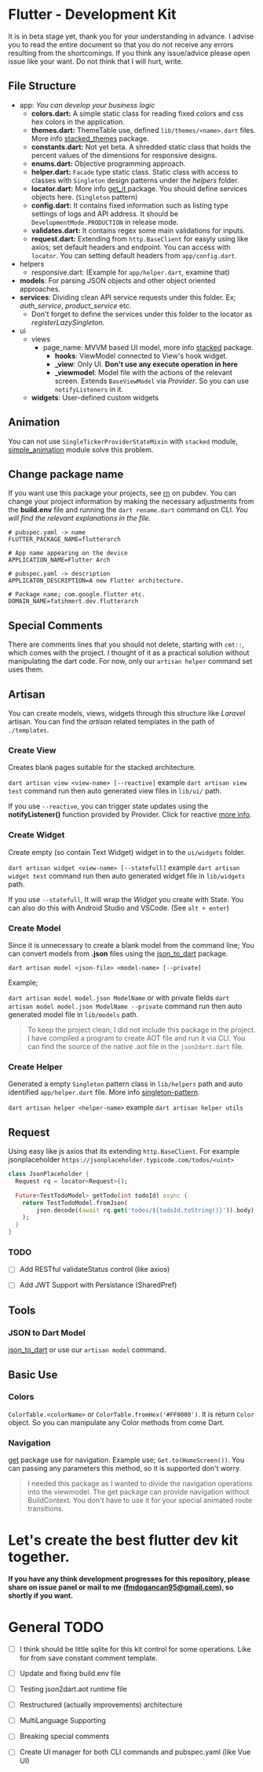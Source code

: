 # Flutter - Development Kit

It is in beta stage yet, thank you for your understanding in advance. I advise you to read the entire document so that you do not receive any errors resulting from the shortcomings.
If you think any issue/advice please open issue like your want. Do not think that I will hurt, write.

## File Structure

* app: _You can develop your business logic_
  * **colors.dart:** A simple static class for reading fixed colors and css hex colors in the application. 
  * **themes.dart:** ThemeTable use, defined `lib/themes/<name>.dart` files. More info [stacked_themes](https://github.com/FilledStacks/stacked/tree/master/packages/stacked_themes) package.
  * **constants.dart:** Not yet beta. A shredded static class that holds the percent values of the dimensions for responsive designs.
  * **enums.dart:** Objective programming approach.
  * **helper.dart:** `Facade` type static class. Static class with access to classes with `Singleton` design patterns under the *helpers* folder.
  * **locator.dart:** More info [get_it ](https://pub.dev/packages/get_it) package. You should define services objects here. (`Singleton` pattern)
  * **config.dart:** It contains fixed information such as listing type settings of logs and API address. It should be `DevelopmentMode.PRODUCTION` in release mode.
  * **validates.dart:** It contains regex some main validations for inputs.
  * **request.dart:** Extending from `http.BaseClient` for easyly using like axios; set default headers and endpoint. You can access with `locator`. You can setting default headers from `app/config.dart`.
* helpers
  * responsive.dart: (Example for `app/helper.dart`, examine that)
* **models**: For parsing JSON objects and other object oriented approaches.
* **services**: Dividing clean API service requests under this folder. Ex; *auth_service*, *product_service* etc. 
  * Don't forget to define the services under this folder to the locator as *registerLazySingleton*.
* ui
  * views
    * page_name: MVVM based UI model, more info [stacked](https://pub.dev/packages/stacked) package.
      * **hooks**: ViewModel connected to View's hook widget.
      * **_view**: Only UI. **Don't use any execute operation in here**
      * **_viewmodel**: Model file with the actions of the relevant screen. Extends `BaseViewModel` via _Provider_. So you can use `notifyListeners` in it.
  * **widgets**:  User-defined custom widgets

## Animation

You can not use `SingleTickerProviderStateMixin` with `stacked` module, [simple_animation](https://pub.dev/packages/simple_animations) module solve this problem. 

## Change package name

If you want use this package your projects, see [rn](https://pub.dev/packages/rn) on pubdev. You can change your project information by making the necessary adjustments from the **build.env** file and running the `dart rename.dart` command on CLI. _You will find the relevant explanations in the file._

```dotenv
# pubspec.yaml -> name
FLUTTER_PACKAGE_NAME=flutterarch

# App name appearing on the device
APPLICATION_NAME=Flutter Arch

# pubspec.yaml -> description
APPLICATON_DESCRIPTION=A new Flutter architecture.

# Package name; com.google.flutter etc.
DOMAIN_NAME=fatihmert.dev.flutterarch
```

## Special Comments

There are comments lines that you should not delete, starting with `cmt::`, which comes with the project. I thought of it as a practical solution without manipulating the dart code. For now, only our `artisan helper` command set uses them.

## Artisan

You can create models, views, widgets through this structure like _Laravel_ artisan. You can find the *artisan* related templates in the path of `./templates`.

### Create View

Creates blank pages suitable for the stacked architecture.

`dart artisan view <view-name> [--reactive]` example `dart artisan view test`  command run then auto generated view files in `lib/ui/` path.

If you use `--reactive`, you can trigger state updates using the **notifyListener()** function provided by Provider. Click for reactive [more info](https://pub.dev/packages/stacked#reactive).

### Create Widget

Create empty (so contain Text Widget) widget in to the `ui/widgets` folder.

`dart artisan widget <view-name> [--statefull]` example `dart artisan widget test` command run then auto generated widget file in `lib/widgets` path.

If you use `--statefull`, It will wrap the _Widget_ you create with State. You can also do this with Android Studio and VSCode. (See `alt + enter`) 

### Create Model

Since it is unnecessary to create a blank model from the command line; You can convert models from **.json** files using the [json_to_dart](https://javiercbk.github.io/json_to_dart/) package. 

```
dart artisan model <json-file> <model-name> [--private]
```

Example;

`dart artisan model model.json ModelName` or with private fields `dart artisan model model.json ModelName --private` command run then auto generated model file in `lib/models` path.

> To keep the project clean; I did not include this package in the project. I have compiled a program to create AOT file and run it via CLI. You can find the source of the native .aot file in the `json2dart.dart` file.

### Create Helper

Generated a empty `Singleton` pattern class in `lib/helpers` path and auto identified `app/helper.dart` file. More info [singleton-pattern](https://en.wikipedia.org/wiki/Singleton_pattern).

`dart artisan helper <helper-name>` example `dart artisan helper utils` 

## Request

Using easy like js axios that its extending `http.BaseClient`. For example jsonplaceholder `https://jsonplaceholder.typicode.com/todos/<uint>`

```dart
class JsonPlaceholder {
  Request rq = locator<Request>();

  Future<TestTodoModel> getTodo(int todoId) async {
    return TestTodoModel.fromJson(
        json.decode((await rq.get('todos/${todoId.toString()}')).body)
    );
  }
}
```

### TODO

 - [ ] Add RESTful validateStatus control (like axios)
 - [ ] Add JWT Support with Persistance (SharedPref)


## Tools

### JSON to Dart Model

[json_to_dart](https://javiercbk.github.io/json_to_dart/) or use our `artisan model` command.

## Basic Use

### Colors

`ColorTable.<colorName>` or `ColorTable.fromHex('#FF0000')`. It is return `Color` object. So you can manipulate any Color methods from come Dart. 

### Navigation

[get](https://pub.dev/packages/get) package use for navigation. Example use; `Get.to(HomeScreen())`. You can passing any parameters this method, so it is supported don't worry.

> I needed this package as I wanted to divide the navigation operations into the viewmodel. The get package can provide navigation without BuildContext. You don't have to use it for your special animated route transitions.

# Let's create the best flutter dev kit together.

**If you have any think development progresses for this repository, please share on issue panel or mail to me (fmdogancan95@gmail.com), so shortly if you want.**

# General TODO

 - [ ] I think should be little sqlite for this kit control for some operations. Like for from save constant comment template.
 - [ ] Update and fixing build.env file
 - [ ] Testing json2dart.aot runtime file
 - [ ] Restructured (actually improvements) architecture
 - [ ] MultiLanguage Supporting
 - [ ] Breaking special comments
 - [ ] Create UI manager for both CLI commands and pubspec.yaml (like Vue UI)

